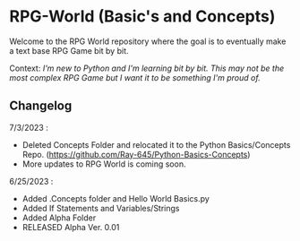 # RPG-World (Basic's and Concepts)

Welcome to the RPG World repository where the goal is to eventually make a text base RPG Game bit by bit.

Context: *I'm new to Python and I'm learning bit by bit. This may not be the most complex RPG Game but I want it to be something I'm proud of.*

## Changelog

7/3/2023 :
-  Deleted Concepts Folder and relocated it to the Python Basics/Concepts Repo. (https://github.com/Ray-645/Python-Basics-Concepts)
-  More updates to RPG World is coming soon.

6/25/2023 : 
- Added .Concepts folder and Hello World Basics.py
- Added If Statements and Variables/Strings
- Added Alpha Folder
- RELEASED Alpha Ver. 0.01
